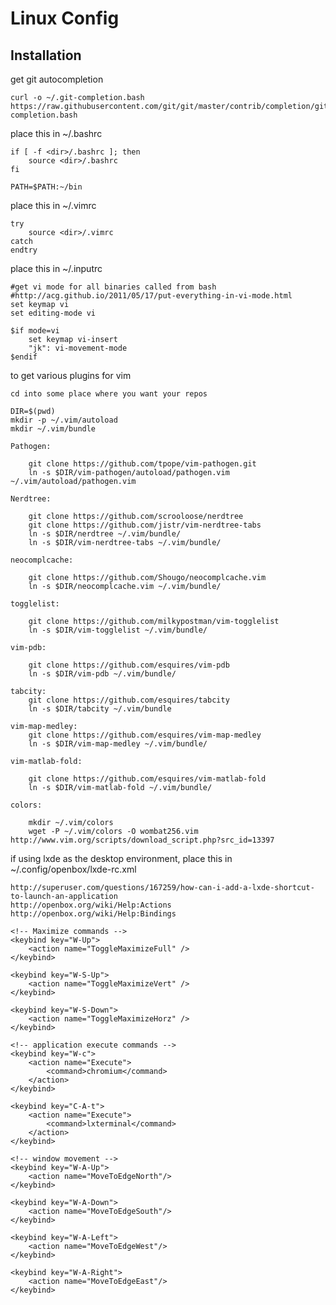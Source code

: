 Linux Config
===

Installation
---

get git autocompletion 

    curl -o ~/.git-completion.bash https://raw.githubusercontent.com/git/git/master/contrib/completion/git-completion.bash

place this in ~/.bashrc

    if [ -f <dir>/.bashrc ]; then
        source <dir>/.bashrc
    fi

    PATH=$PATH:~/bin

place this in ~/.vimrc


    try
        source <dir>/.vimrc
    catch
    endtry

place this in ~/.inputrc 

    #get vi mode for all binaries called from bash 
    #http://acg.github.io/2011/05/17/put-everything-in-vi-mode.html
    set keymap vi 
    set editing-mode vi
    
    $if mode=vi
        set keymap vi-insert 
        "jk": vi-movement-mode
    $endif 
    
to get various plugins for vim

    cd into some place where you want your repos

    DIR=$(pwd)
    mkdir -p ~/.vim/autoload
    mkdir ~/.vim/bundle

    Pathogen:

        git clone https://github.com/tpope/vim-pathogen.git
        ln -s $DIR/vim-pathogen/autoload/pathogen.vim ~/.vim/autoload/pathogen.vim

    Nerdtree:       

        git clone https://github.com/scrooloose/nerdtree
        git clone https://github.com/jistr/vim-nerdtree-tabs
        ln -s $DIR/nerdtree ~/.vim/bundle/
        ln -s $DIR/vim-nerdtree-tabs ~/.vim/bundle/
    
    neocomplcache: 
    
        git clone https://github.com/Shougo/neocomplcache.vim
        ln -s $DIR/neocomplcache.vim ~/.vim/bundle/
    
    togglelist:     

        git clone https://github.com/milkypostman/vim-togglelist
        ln -s $DIR/vim-togglelist ~/.vim/bundle/
    
    vim-pdb:

        git clone https://github.com/esquires/vim-pdb
        ln -s $DIR/vim-pdb ~/.vim/bundle/

    tabcity:
        git clone https://github.com/esquires/tabcity 
        ln -s $DIR/tabcity ~/.vim/bundle 

    vim-map-medley:
        git clone https://github.com/esquires/vim-map-medley
        ln -s $DIR/vim-map-medley ~/.vim/bundle/

    vim-matlab-fold:

        git clone https://github.com/esquires/vim-matlab-fold
        ln -s $DIR/vim-matlab-fold ~/.vim/bundle/

    colors:         
    
        mkdir ~/.vim/colors
        wget -P ~/.vim/colors -O wombat256.vim http://www.vim.org/scripts/download_script.php?src_id=13397

if using lxde as the desktop environment, place this in
    ~/.config/openbox/lxde-rc.xml

    http://superuser.com/questions/167259/how-can-i-add-a-lxde-shortcut-to-launch-an-application
    http://openbox.org/wiki/Help:Actions
    http://openbox.org/wiki/Help:Bindings

    <!-- Maximize commands -->
    <keybind key="W-Up">
        <action name="ToggleMaximizeFull" />
    </keybind>

    <keybind key="W-S-Up">
        <action name="ToggleMaximizeVert" />
    </keybind>

    <keybind key="W-S-Down">
        <action name="ToggleMaximizeHorz" />
    </keybind>

    <!-- application execute commands -->
    <keybind key="W-c">
        <action name="Execute">
            <command>chromium</command>
        </action>
    </keybind>

    <keybind key="C-A-t">
        <action name="Execute">
            <command>lxterminal</command>
        </action>
    </keybind>

    <!-- window movement -->
    <keybind key="W-A-Up">
        <action name="MoveToEdgeNorth"/>
    </keybind>

    <keybind key="W-A-Down">
        <action name="MoveToEdgeSouth"/>
    </keybind>

    <keybind key="W-A-Left">
        <action name="MoveToEdgeWest"/>
    </keybind>

    <keybind key="W-A-Right">
        <action name="MoveToEdgeEast"/>
    </keybind>
